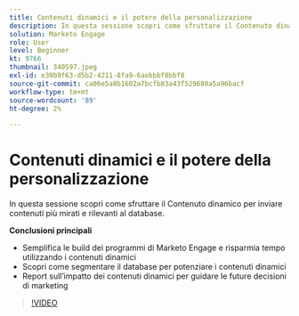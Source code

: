 ```yaml
---
title: Contenuti dinamici e il potere della personalizzazione
description: In questa sessione scopri come sfruttare il Contenuto dinamico per inviare contenuti più mirati e rilevanti al database.
solution: Marketo Engage
role: User
level: Beginner
kt: 9766
thumbnail: 340597.jpeg
exl-id: e39b9f63-d5b2-4211-8fa9-6aebbbf8bbf8
source-git-commit: ca06e5a8b1602a7bcfb83a43f529680a5a96bacf
workflow-type: tm+mt
source-wordcount: '89'
ht-degree: 2%

---
```


# Contenuti dinamici e il potere della personalizzazione

In questa sessione scopri come sfruttare il Contenuto dinamico per inviare contenuti più mirati e rilevanti al database.

**Conclusioni principali**

* Semplifica le build dei programmi di Marketo Engage e risparmia tempo utilizzando i contenuti dinamici
* Scopri come segmentare il database per potenziare i contenuti dinamici
* Report sull’impatto dei contenuti dinamici per guidare le future decisioni di marketing

>[!VIDEO](https://video.tv.adobe.com/v/340597/?quality=12&learn=on)
